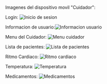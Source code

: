 Imagenes del dispositivo movil "Cuidador":

Login: ![Inicio de sesion](https://github.com/SrJordy/Proyecto-Distribuidas/assets/120031341/289d7498-cbc0-4d0e-bcde-6b869c525bbc)

Informacion de usuario:![Informacion usuario](https://github.com/SrJordy/Proyecto-Distribuidas/assets/120031341/a5b354d6-9945-4bba-b182-8d252203b41b)

Menu del Cuidador: ![Menu cuidador](https://github.com/SrJordy/Proyecto-Distribuidas/assets/120031341/d5b64477-3341-46db-8e57-9e389b7adef1)

Lista de pacientes: ![Lista de pacientes](https://github.com/SrJordy/Proyecto-Distribuidas/assets/120031341/e43cbf28-ff53-4335-9352-a9415a9df31c)

Ritmo Cardiaco: ![Ritmo cardiaco](https://github.com/SrJordy/Proyecto-Distribuidas/assets/120031341/cddd3fad-e284-42cc-9d16-388e9d7d8d8f)

Temperatura: ![Temperatura](https://github.com/SrJordy/Proyecto-Distribuidas/assets/120031341/928204b7-7ec8-4cb1-836a-e2c2b6efc5c9)

Medicamentos: ![Medicamentos](https://github.com/SrJordy/Proyecto-Distribuidas/assets/120031341/ba02b5ac-fe53-4f18-ac17-32ad0a549b18)
